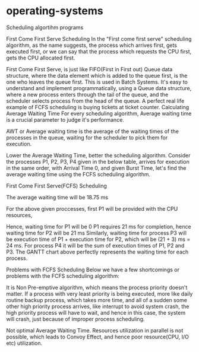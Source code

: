 # operating-systems

Scheduling algortihm programs

First Come First Serve Scheduling
In the "First come first serve" scheduling algorithm, as the name suggests, the process which arrives first, gets executed first, or we can say that the process which requests the CPU first, gets the CPU allocated first.

First Come First Serve, is just like FIFO(First in First out) Queue data structure, where the data element which is added to the queue first, is the one who leaves the queue first.
This is used in Batch Systems.
It's easy to understand and implement programmatically, using a Queue data structure, where a new process enters through the tail of the queue, and the scheduler selects process from the head of the queue.
A perfect real life example of FCFS scheduling is buying tickets at ticket counter.
Calculating Average Waiting Time
For every scheduling algorithm, Average waiting time is a crucial parameter to judge it's performance.

AWT or Average waiting time is the average of the waiting times of the processes in the queue, waiting for the scheduler to pick them for execution.

Lower the Average Waiting Time, better the scheduling algorithm.
Consider the processes P1, P2, P3, P4 given in the below table, arrives for execution in the same order, with Arrival Time 0, and given Burst Time, let's find the average waiting time using the FCFS scheduling algorithm.

First Come First Serve(FCFS) Scheduling

The average waiting time will be 18.75 ms

For the above given proccesses, first P1 will be provided with the CPU resources,

Hence, waiting time for P1 will be 0
P1 requires 21 ms for completion, hence waiting time for P2 will be 21 ms
Similarly, waiting time for process P3 will be execution time of P1 + execution time for P2, which will be (21 + 3) ms = 24 ms.
For process P4 it will be the sum of execution times of P1, P2 and P3.
The GANTT chart above perfectly represents the waiting time for each process.


 
Problems with FCFS Scheduling
Below we have a few shortcomings or problems with the FCFS scheduling algorithm:

It is Non Pre-emptive algorithm, which means the process priority doesn't matter.
If a process with very least priority is being executed, more like daily routine backup process, which takes more time, and all of a sudden some other high priority process arrives, like interrupt to avoid system crash, the high priority process will have to wait, and hence in this case, the system will crash, just because of improper process scheduling.

Not optimal Average Waiting Time.
Resources utilization in parallel is not possible, which leads to Convoy Effect, and hence poor resource(CPU, I/O etc) utilization.
